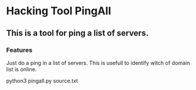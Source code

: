 # Hacking Tool PingAll
## This is a tool for ping a list of servers.
 
### Features

Just do a ping in a list of servers. This is usefull to identify witch of domain list is online.

python3 pingall.py source.txt